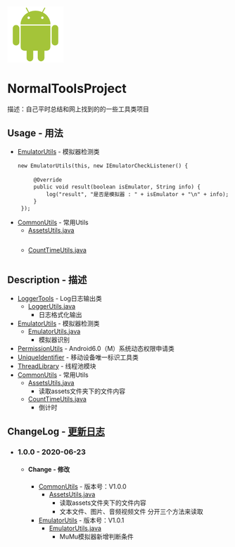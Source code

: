 ![Android](Android.png)
# NormalToolsProject
描述：自己平时总结和网上找到的的一些工具类项目

## Usage - 用法
- [EmulatorUtils](EmulatorUtils) - 模拟器检测类
   ```
   new EmulatorUtils(this, new IEmulatorCheckListener() {

        @Override
        public void result(boolean isEmulator, String info) {
            log("result", "是否是模拟器 : " + isEmulator + "\n" + info);
        }
    });
    ```
- [CommonUtils](CommonUtils) - 常用Utils
  - [AssetsUtils.java](CommonUtils/src/main/java/com/pillowcase/utils/AssetsUtils.java)
    ```
    ```
  - [CountTimeUtils.java](CommonUtils/src/main/java/com/pillowcase/utils/CountTimeUtils.java)
    ```
    ```


## Description - 描述
- [LoggerTools](LoggerTools) - Log日志输出类
  - [LoggerUtils.java](LoggerTools/src/main/java/com/pillowcase/logger/LoggerUtils.java)
    - 日志格式化输出
- [EmulatorUtils](EmulatorUtils) - 模拟器检测类
  - [EmulatorUtils.java](EmulatorUtils/src/main/java/com/pillowcase/emulator/EmulatorUtils.java)
    - 模拟器识别
- [PermissionUtils](PermissionUtils) - Android6.0（M）系统动态权限申请类
- [UniqueIdentifier](UniqueIdentifier) - 移动设备唯一标识工具类
- [ThreadLibrary](ThreadLibrary) - 线程池模块
- [CommonUtils](CommonUtils) - 常用Utils
  - [AssetsUtils.java](CommonUtils/src/main/java/com/pillowcase/utils/AssetsUtils.java)
    - 读取assets文件夹下的文件内容
  - [CountTimeUtils.java](CommonUtils/src/main/java/com/pillowcase/utils/CountTimeUtils.java)
    - 倒计时

## ChangeLog - [更新日志](ChangeLog.md)
- ### 1.0.0 - 2020-06-23
    - #### Change  - 修改
        - [CommonUtils](CommonUtils) - 版本号：V1.0.0
          - [AssetsUtils.java](CommonUtils/src/main/java/com/pillowcase/utils/AssetsUtils.java)
            - 读取assets文件夹下的文件内容
            - 文本文件、图片、音频视频文件 分开三个方法来读取
        -  [EmulatorUtils](EmulatorUtils) - 版本号：V1.0.1
            - [EmulatorUtils.java](EmulatorUtils/src/main/java/com/pillowcase/emulator/EmulatorUtils.java)
              - MuMu模拟器新增判断条件
